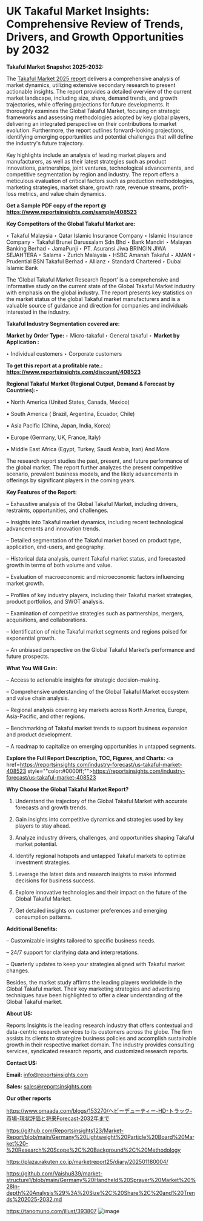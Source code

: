 # UK Takaful Market Insights: Comprehensive Review of Trends, Drivers, and Growth Opportunities by 2032

<strong>Takaful Market Snapshot 2025-2032:</strong>

The <a href=https://www.reportsinsights.com/sample/408523>Takaful Market 2025 report</a> delivers a comprehensive analysis of market dynamics, utilizing extensive secondary research to present actionable insights. The report provides a detailed overview of the current market landscape, including size, share, demand trends, and growth trajectories, while offering projections for future developments. It thoroughly examines the Global Takaful Market, focusing on strategic frameworks and assessing methodologies adopted by key global players, delivering an integrated perspective on their contributions to market evolution. Furthermore, the report outlines forward-looking projections, identifying emerging opportunities and potential challenges that will define the industry's future trajectory.

Key highlights include an analysis of leading market players and manufacturers, as well as their latest strategies such as product innovations, partnerships, joint ventures, technological advancements, and competitive segmentation by region and industry. The report offers a meticulous evaluation of critical factors such as production methodologies, marketing strategies, market share, growth rate, revenue streams, profit-loss metrics, and value chain dynamics.

<strong>Get a Sample PDF copy of the report @ <a href=https://www.reportsinsights.com/sample/408523 style=color:#0000ff;>https://www.reportsinsights.com/sample/408523</a></strong>

<strong>Key Competitors of the Global Takaful Market are:</strong>

‣ Takaful Malaysia
‣ Qatar Islamic Insurance Company
‣ Islamic Insurance Company
‣ Takaful Brunei Darussalam Sdn Bhd
‣ Bank Mandiri
‣ Malayan Banking Berhad
‣ JamaPunji
‣ PT. Asuransi Jiwa BRINGIN JIWA SEJAHTERA
‣ Salama
‣ Zurich Malaysia
‣ HSBC Amanah Takaful
‣ AMAN
‣ Prudential BSN Takaful Berhad
‣ Allianz
‣ Standard Chartered
‣ Dubai Islamic Bank

The ‘Global Takaful Market Research Report’ is a comprehensive and informative study on the current state of the Global Takaful Market industry with emphasis on the global industry. The report presents key statistics on the market status of the global Takaful market manufacturers and is a valuable source of guidance and direction for companies and individuals interested in the industry.

<strong>Takaful Industry Segmentation covered are:</strong>

<strong>Market by Order Type: </strong>
‣ Micro-takaful
‣ General takaful
‣ 
<strong>Market by Application :</strong>

‣ Individual customers
‣ Corporate customers

<strong>To get this report at a profitable rate.: <a href=https://www.reportsinsights.com/discount/408523 style=color:#0000ff;>https://www.reportsinsights.com/discount/408523</a></strong>

<strong>Regional Takaful Market (Regional Output, Demand &amp; Forecast by Countries):-</strong>

• North America (United States, Canada, Mexico)

• South America ( Brazil, Argentina, Ecuador, Chile)

• Asia Pacific (China, Japan, India, Korea)

• Europe (Germany, UK, France, Italy)

• Middle East Africa (Egypt, Turkey, Saudi Arabia, Iran) And More.

The research report studies the past, present, and future performance of the global market. The report further analyzes the present competitive scenario, prevalent business models, and the likely advancements in offerings by significant players in the coming years.

<strong>Key Features of the Report:</strong>

– Exhaustive analysis of the Global Takaful Market, including drivers, restraints, opportunities, and challenges.

– Insights into Takaful market dynamics, including recent technological advancements and innovation trends.

– Detailed segmentation of the Takaful market based on product type, application, end-users, and geography.

– Historical data analysis, current Takaful market status, and forecasted growth in terms of both volume and value.

– Evaluation of macroeconomic and microeconomic factors influencing market growth.

– Profiles of key industry players, including their Takaful market strategies, product portfolios, and SWOT analysis.

– Examination of competitive strategies such as partnerships, mergers, acquisitions, and collaborations.

– Identification of niche Takaful market segments and regions poised for exponential growth.

– An unbiased perspective on the Global Takaful Market’s performance and future prospects.

<strong>What You Will Gain:</strong>

– Access to actionable insights for strategic decision-making.

– Comprehensive understanding of the Global Takaful Market ecosystem and value chain analysis.

– Regional analysis covering key markets across North America, Europe, Asia-Pacific, and other regions.

– Benchmarking of Takaful market trends to support business expansion and product development.

– A roadmap to capitalize on emerging opportunities in untapped segments.

<strong>Explore the Full Report Description, TOC, Figures, and Charts:</strong>
<a href=https://reportsinsights.com/industry-forecast/us-takaful-market-408523 style=""color:#0000ff;"">https://reportsinsights.com/industry-forecast/us-takaful-market-408523</a>

<strong>Why Choose the Global Takaful Market Report?</strong>

1. Understand the trajectory of the Global Takaful Market with accurate forecasts and growth trends.

2. Gain insights into competitive dynamics and strategies used by key players to stay ahead.

3. Analyze industry drivers, challenges, and opportunities shaping Takaful market potential.

4. Identify regional hotspots and untapped Takaful markets to optimize investment strategies.

5. Leverage the latest data and research insights to make informed decisions for business success.

6. Explore innovative technologies and their impact on the future of the Global Takaful Market.

7. Get detailed insights on customer preferences and emerging consumption patterns.

<strong>Additional Benefits:</strong>

– Customizable insights tailored to specific business needs.

– 24/7 support for clarifying data and interpretations.

– Quarterly updates to keep your strategies aligned with Takaful market changes.

Besides, the market study affirms the leading players worldwide in the Global Takaful market. Their key marketing strategies and advertising techniques have been highlighted to offer a clear understanding of the Global Takaful market.

<strong><strong>About US</strong>:</strong>

Reports Insights is the leading research industry that offers contextual and data-centric research services to its customers across the globe. The firm assists its clients to strategize business policies and accomplish sustainable growth in their respective market domain. The industry provides consulting services, syndicated research reports, and customized research reports.

<strong>Contact US:</strong>

<p class=><b>Email:</b> <a href=mailto:info@reportsinsights.com>info@reportsinsights.com</a></p>
<p class=><b>Sales:</b> <a href=mailto:sales@reportsinsights.com>sales@reportsinsights.com</a></p>

<strong>Our other reports</strong>

<a href=https://www.omaada.com/blogs/153270/ヘビーデューティー-HD-トラック-市場-現状評価と将来Forecast-2032年まで>https://www.omaada.com/blogs/153270/ヘビーデューティー-HD-トラック-市場-現状評価と将来Forecast-2032年まで</a>

<a href=https://github.com/Reportsinsights123/Market-Report/blob/main/Germany%20Lightweight%20Particle%20Board%20Market%20-%20Research%20Scope%2C%20Background%2C%20Methodology>https://github.com/Reportsinsights123/Market-Report/blob/main/Germany%20Lightweight%20Particle%20Board%20Market%20-%20Research%20Scope%2C%20Background%2C%20Methodology</a>

<a href=https://plaza.rakuten.co.jp/marketreport25/diary/202501180004/>https://plaza.rakuten.co.jp/marketreport25/diary/202501180004/</a>

<a href=https://github.com/Vaishu839/market-structure1/blob/main/Germany%20Handheld%20Sprayer%20Market%20%28In-depth%20Analysis%29%3A%20Size%2C%20Share%2C%20and%20Trends%202025-2032.md>https://github.com/Vaishu839/market-structure1/blob/main/Germany%20Handheld%20Sprayer%20Market%20%28In-depth%20Analysis%29%3A%20Size%2C%20Share%2C%20and%20Trends%202025-2032.md</a>

<a href=https://tanomuno.com/illust/393807>https://tanomuno.com/illust/393807</a>
![image](https://github.com/user-attachments/assets/535a8b5b-3789-4ce7-9c7f-f3f9f535ab06)

